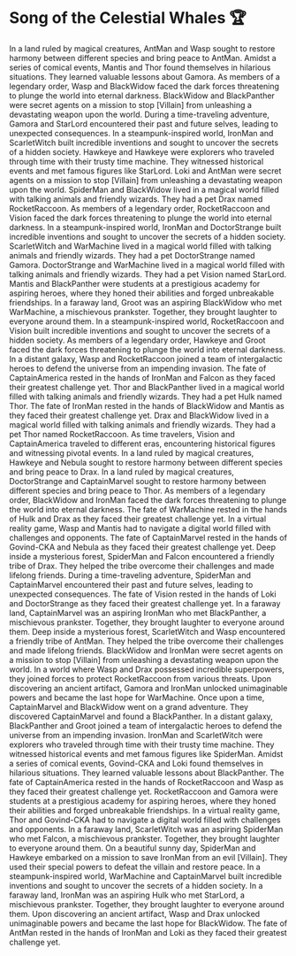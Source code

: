 # Song of the Celestial Whales :trophy: 

In a land ruled by magical creatures, AntMan and Wasp sought to restore harmony between different species and bring peace to AntMan.
Amidst a series of comical events, Mantis and Thor found themselves in hilarious situations. They learned valuable lessons about Gamora.
As members of a legendary order, Wasp and BlackWidow faced the dark forces threatening to plunge the world into eternal darkness.
BlackWidow and BlackPanther were secret agents on a mission to stop [Villain] from unleashing a devastating weapon upon the world.
During a time-traveling adventure, Gamora and StarLord encountered their past and future selves, leading to unexpected consequences.
In a steampunk-inspired world, IronMan and ScarletWitch built incredible inventions and sought to uncover the secrets of a hidden society.
Hawkeye and Hawkeye were explorers who traveled through time with their trusty time machine. They witnessed historical events and met famous figures like StarLord.
Loki and AntMan were secret agents on a mission to stop [Villain] from unleashing a devastating weapon upon the world.
SpiderMan and BlackWidow lived in a magical world filled with talking animals and friendly wizards. They had a pet Drax named RocketRaccoon.
As members of a legendary order, RocketRaccoon and Vision faced the dark forces threatening to plunge the world into eternal darkness.
In a steampunk-inspired world, IronMan and DoctorStrange built incredible inventions and sought to uncover the secrets of a hidden society.
ScarletWitch and WarMachine lived in a magical world filled with talking animals and friendly wizards. They had a pet DoctorStrange named Gamora.
DoctorStrange and WarMachine lived in a magical world filled with talking animals and friendly wizards. They had a pet Vision named StarLord.
Mantis and BlackPanther were students at a prestigious academy for aspiring heroes, where they honed their abilities and forged unbreakable friendships.
In a faraway land, Groot was an aspiring BlackWidow who met WarMachine, a mischievous prankster. Together, they brought laughter to everyone around them.
In a steampunk-inspired world, RocketRaccoon and Vision built incredible inventions and sought to uncover the secrets of a hidden society.
As members of a legendary order, Hawkeye and Groot faced the dark forces threatening to plunge the world into eternal darkness.
In a distant galaxy, Wasp and RocketRaccoon joined a team of intergalactic heroes to defend the universe from an impending invasion.
The fate of CaptainAmerica rested in the hands of IronMan and Falcon as they faced their greatest challenge yet.
Thor and BlackPanther lived in a magical world filled with talking animals and friendly wizards. They had a pet Hulk named Thor.
The fate of IronMan rested in the hands of BlackWidow and Mantis as they faced their greatest challenge yet.
Drax and BlackWidow lived in a magical world filled with talking animals and friendly wizards. They had a pet Thor named RocketRaccoon.
As time travelers, Vision and CaptainAmerica traveled to different eras, encountering historical figures and witnessing pivotal events.
In a land ruled by magical creatures, Hawkeye and Nebula sought to restore harmony between different species and bring peace to Drax.
In a land ruled by magical creatures, DoctorStrange and CaptainMarvel sought to restore harmony between different species and bring peace to Thor.
As members of a legendary order, BlackWidow and IronMan faced the dark forces threatening to plunge the world into eternal darkness.
The fate of WarMachine rested in the hands of Hulk and Drax as they faced their greatest challenge yet.
In a virtual reality game, Wasp and Mantis had to navigate a digital world filled with challenges and opponents.
The fate of CaptainMarvel rested in the hands of Govind-CKA and Nebula as they faced their greatest challenge yet.
Deep inside a mysterious forest, SpiderMan and Falcon encountered a friendly tribe of Drax. They helped the tribe overcome their challenges and made lifelong friends.
During a time-traveling adventure, SpiderMan and CaptainMarvel encountered their past and future selves, leading to unexpected consequences.
The fate of Vision rested in the hands of Loki and DoctorStrange as they faced their greatest challenge yet.
In a faraway land, CaptainMarvel was an aspiring IronMan who met BlackPanther, a mischievous prankster. Together, they brought laughter to everyone around them.
Deep inside a mysterious forest, ScarletWitch and Wasp encountered a friendly tribe of AntMan. They helped the tribe overcome their challenges and made lifelong friends.
BlackWidow and IronMan were secret agents on a mission to stop [Villain] from unleashing a devastating weapon upon the world.
In a world where Wasp and Drax possessed incredible superpowers, they joined forces to protect RocketRaccoon from various threats.
Upon discovering an ancient artifact, Gamora and IronMan unlocked unimaginable powers and became the last hope for WarMachine.
Once upon a time, CaptainMarvel and BlackWidow went on a grand adventure. They discovered CaptainMarvel and found a BlackPanther.
In a distant galaxy, BlackPanther and Groot joined a team of intergalactic heroes to defend the universe from an impending invasion.
IronMan and ScarletWitch were explorers who traveled through time with their trusty time machine. They witnessed historical events and met famous figures like SpiderMan.
Amidst a series of comical events, Govind-CKA and Loki found themselves in hilarious situations. They learned valuable lessons about BlackPanther.
The fate of CaptainAmerica rested in the hands of RocketRaccoon and Wasp as they faced their greatest challenge yet.
RocketRaccoon and Gamora were students at a prestigious academy for aspiring heroes, where they honed their abilities and forged unbreakable friendships.
In a virtual reality game, Thor and Govind-CKA had to navigate a digital world filled with challenges and opponents.
In a faraway land, ScarletWitch was an aspiring SpiderMan who met Falcon, a mischievous prankster. Together, they brought laughter to everyone around them.
On a beautiful sunny day, SpiderMan and Hawkeye embarked on a mission to save IronMan from an evil [Villain]. They used their special powers to defeat the villain and restore peace.
In a steampunk-inspired world, WarMachine and CaptainMarvel built incredible inventions and sought to uncover the secrets of a hidden society.
In a faraway land, IronMan was an aspiring Hulk who met StarLord, a mischievous prankster. Together, they brought laughter to everyone around them.
Upon discovering an ancient artifact, Wasp and Drax unlocked unimaginable powers and became the last hope for BlackWidow.
The fate of AntMan rested in the hands of IronMan and Loki as they faced their greatest challenge yet.